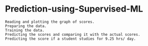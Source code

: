 # Prediction-using-Supervised-ML

    Reading and plotting the graph of scores.
    Preparing the data.
    Training the data.
    Predicting the scores and comparing it with the actual scores.
    Predicting the score if a student studies for 9.25 hrs/ day.
